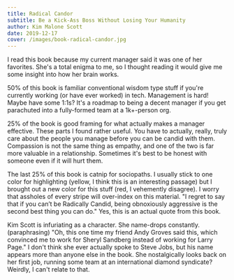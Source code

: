```yaml
---
title: Radical Candor
subtitle: Be a Kick-Ass Boss Without Losing Your Humanity
author: Kim Malone Scott
date: 2019-12-17
cover: /images/book-radical-candor.jpg
---
```


I read this book because my current manager said it was one of her favorites. She's a total enigma to me, so I thought reading it would give me some insight into how her brain works.

50% of this book is familiar conventional wisdom type stuff if you're currently working (or have ever worked) in tech. Management is hard! Maybe have some 1:1s? It's a roadmap to being a decent manager if you get parachuted into a fully-formed team at a 1k+-person org.

25% of the book is good framing for what actually makes a manager effective. These parts I found rather useful. You have to actually, really, truly care about the people you manage before you can be candid with them. Compassion is not the same thing as empathy, and one of the two is far more valuable in a relationship. Sometimes it's best to be honest with someone even if it will hurt them.

The last 25% of this book is catnip for sociopaths. I usually stick to one color for highlighting (yellow, I think this is an interesting passage) but I brought out a new color for this stuff (red, I vehemently disagree). I worry that assholes of every stripe will over-index on this material. "I regret to say that if you can’t be Radically Candid, being obnoxiously aggressive is the second best thing you can do." Yes, this is an actual quote from this book.

Kim Scott is infuriating as a character. She name-drops constantly. (paraphrasing) "Oh, this one time my friend Andy Groves said this, which convinced me to work for Sheryl Sandberg instead of working for Larry Page." I don't think she ever actually spoke to Steve Jobs, but his name appears more than anyone else in the book. She nostalgically looks back on her first job, running some team at an international diamond syndicate? Weirdly, I can't relate to that.
